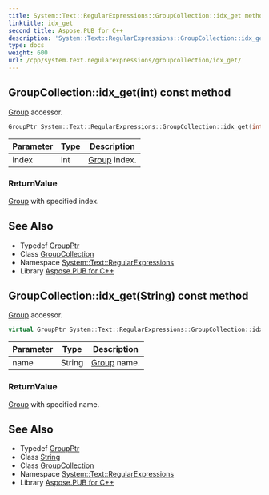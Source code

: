 ```yaml
---
title: System::Text::RegularExpressions::GroupCollection::idx_get method
linktitle: idx_get
second_title: Aspose.PUB for C++
description: 'System::Text::RegularExpressions::GroupCollection::idx_get method. Group accessor in C++.'
type: docs
weight: 600
url: /cpp/system.text.regularexpressions/groupcollection/idx_get/
---
```

## GroupCollection::idx_get(int) const method


[Group](../../group/) accessor.

```cpp
GroupPtr System::Text::RegularExpressions::GroupCollection::idx_get(int index) const override
```


| Parameter | Type | Description |
| --- | --- | --- |
| index | int | [Group](../../group/) index. |

### ReturnValue

[Group](../../group/) with specified index.

## See Also

* Typedef [GroupPtr](../../groupptr/)
* Class [GroupCollection](../)
* Namespace [System::Text::RegularExpressions](../../)
* Library [Aspose.PUB for C++](../../../)
## GroupCollection::idx_get(String) const method


[Group](../../group/) accessor.

```cpp
virtual GroupPtr System::Text::RegularExpressions::GroupCollection::idx_get(String name) const
```


| Parameter | Type | Description |
| --- | --- | --- |
| name | String | [Group](../../group/) name. |

### ReturnValue

[Group](../../group/) with specified name.

## See Also

* Typedef [GroupPtr](../../groupptr/)
* Class [String](../../../system/string/)
* Class [GroupCollection](../)
* Namespace [System::Text::RegularExpressions](../../)
* Library [Aspose.PUB for C++](../../../)
